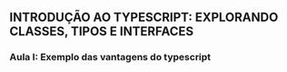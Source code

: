 ## INTRODUÇÃO AO TYPESCRIPT: EXPLORANDO CLASSES, TIPOS E INTERFACES 



### Aula I: Exemplo das vantagens do typescript







